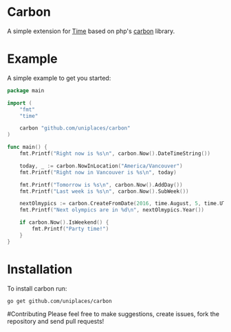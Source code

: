 Carbon
======

A simple extension for [Time](https://golang.org/pkg/time/#Time) based on php's [carbon](http://carbon.nesbot.com) library.

# Example
A simple example to get you started:
```go
package main

import (
	"fmt"
	"time"

	carbon "github.com/uniplaces/carbon"
)

func main() {
	fmt.Printf("Right now is %s\n", carbon.Now().DateTimeString())

	today, _ := carbon.NowInLocation("America/Vancouver")
	fmt.Printf("Right now in Vancouver is %s\n", today)

	fmt.Printf("Tomorrow is %s\n", carbon.Now().AddDay())
	fmt.Printf("Last week is %s\n", carbon.Now().SubWeek())

	nextOlmypics := carbon.CreateFromDate(2016, time.August, 5, time.UTC).AddYears(4)
	fmt.Printf("Next olympics are in %d\n", nextOlmypics.Year())

	if carbon.Now().IsWeekend() {
		fmt.Printf("Party time!")
	}
}
```

# Installation
To install carbon run:
```
go get github.com/uniplaces/carbon
```

#Contributing
Please feel free to make suggestions, create issues, fork the repository and send pull requests!
